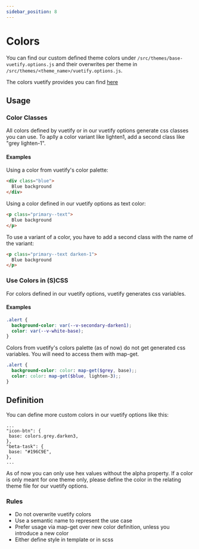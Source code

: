 ```yaml
---
sidebar_position: 8
---
```


# Colors

You can find our custom defined theme colors under `/src/themes/base-vuetify.options.js` and their overwrites per theme in `/src/themes/<theme_name>/vuetify.options.js`.

The colors vuetify provides you can find [here](https://v2.vuetifyjs.com/en/styles/colors/)

## Usage

### Color Classes

All colors defined by vuetify or in our vuetify options generate css classes you can use. To aplly a color variant like lighten1, add a second class like "grey lighten-1".

#### Examples

Using a color from vuetify's color palette:

```HTML
<div class="blue">
  Blue background
</div>
```

Using a color defined in our vuetify options as text color:

```HTML
<p class="primary--text">
  Blue background
</p>
```

To use a variant of a color, you have to add a second class with the name of the variant:

```HTML
<p class="primary--text darken-1">
  Blue background
</p>
```

### Use Colors in (S)CSS

For colors defined in our vuetify options, vuetify generates css variables.

#### Examples

```SCSS
.alert {
  background-color: var(--v-secondary-darken1);
  color: var(--v-white-base);
}
```

Colors from vuetify's colors palette (as of now) do not get generated css variables. You will need to access them with map-get.

```SCSS
.alert {
  background-color: color: map-get($grey, base);;
  color: color: map-get($blue, lighten-3);;
}
```

## Definition

You can define more custom colors in our vuetify options like this:

```JS
...
"icon-btn": {
 base: colors.grey.darken3,
},
"beta-task": {
 base: "#196C9E",
},
...
```

As of now you can only use hex values without the alpha property. If a color is only meant for one theme only, please define the color in the relating theme file for our vuetify options.

### Rules

- Do not overwrite vuetify colors
- Use a semantic name to represent the use case
- Prefer usage via map-get over new color definition, unless you introduce a new color
- Either define style in template or in scss
